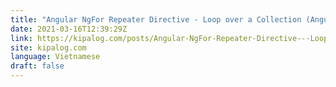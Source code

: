 ```yaml
---
title: "Angular NgFor Repeater Directive - Loop over a Collection (Angular 6)"
date: 2021-03-16T12:39:29Z
link: https://kipalog.com/posts/Angular-NgFor-Repeater-Directive---Loop-over-a-Collection--Angular-6?utm_medium=RSS&utm_source=news.12bit.vn
site: kipalog.com
language: Vietnamese
draft: false
---
```

